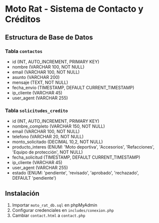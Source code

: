 # Moto Rat - Sistema de Contacto y Créditos

## Estructura de Base de Datos

### Tabla `contactos`
- id (INT, AUTO_INCREMENT, PRIMARY KEY)
- nombre (VARCHAR 100, NOT NULL)
- email (VARCHAR 100, NOT NULL)
- asunto (VARCHAR 200)
- mensaje (TEXT, NOT NULL)
- fecha_envio (TIMESTAMP, DEFAULT CURRENT_TIMESTAMP)
- ip_cliente (VARCHAR 45)
- user_agent (VARCHAR 255)

### Tabla `solicitudes_credito`
- id (INT, AUTO_INCREMENT, PRIMARY KEY)
- nombre_completo (VARCHAR 150, NOT NULL)
- email (VARCHAR 100, NOT NULL)
- telefono (VARCHAR 20, NOT NULL)
- monto_solicitado (DECIMAL 10,2, NOT NULL)
- producto_interes (ENUM: 'Moto deportiva', 'Accesorios', 'Refacciones', 'Equipo de protección', NOT NULL)
- fecha_solicitud (TIMESTAMP, DEFAULT CURRENT_TIMESTAMP)
- ip_cliente (VARCHAR 45)
- user_agent (VARCHAR 255)
- estado (ENUM: 'pendiente', 'revisado', 'aprobado', 'rechazado', DEFAULT 'pendiente')

## Instalación
1. Importar `moto_rat_db.sql` en phpMyAdmin
2. Configurar credenciales en `includes/conexion.php`
3. Cambiar `contact.html` a `contact.php`
